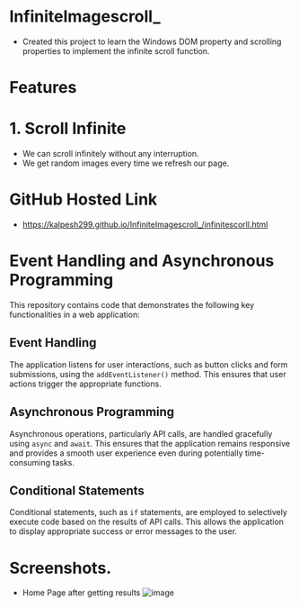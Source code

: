 # InfiniteImagescroll_

* Created this project to learn the Windows DOM property and scrolling properties to implement the infinite scroll function.

# Features
# 1. Scroll Infinite
  - We can scroll infinitely without any interruption.
  - We get random images every time we refresh our page.
  
# GitHub Hosted Link
  - https://kalpesh299.github.io/InfiniteImagescroll_/infinitescorll.html
# Event Handling and Asynchronous Programming

This repository contains code that demonstrates the following key functionalities in a web application:

## Event Handling

The application listens for user interactions, such as button clicks and form submissions, using the `addEventListener()` method. This ensures that user actions trigger the appropriate functions.

## Asynchronous Programming

Asynchronous operations, particularly API calls, are handled gracefully using `async` and `await`. This ensures that the application remains responsive and provides a smooth user experience even during potentially time-consuming tasks.


## Conditional Statements

Conditional statements, such as `if` statements, are employed to selectively execute code based on the results of API calls. This allows the application to display appropriate success or error messages to the user.


# Screenshots.
- Home Page after getting results
![image](https://github.com/kalpesh299/InfiniteImagescroll_/assets/72344646/0594c100-d89b-467e-bacd-d5de3e29729a)



